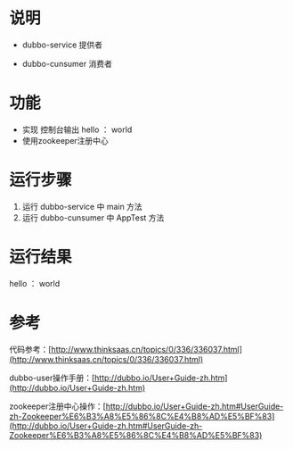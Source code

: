 # 说明

* dubbo-service 提供者

* dubbo-cunsumer 消费者

# 功能

* 实现 控制台输出 hello ： world
* 使用zookeeper注册中心

# 运行步骤

1. 运行 dubbo-service 中 main 方法
2. 运行 dubbo-cunsumer 中 AppTest 方法

# 运行结果

hello ： world

# 参考

代码参考：[http://www.thinksaas.cn/topics/0/336/336037.html](http://www.thinksaas.cn/topics/0/336/336037.html)

dubbo-user操作手册：[http://dubbo.io/User+Guide-zh.htm](http://dubbo.io/User+Guide-zh.htm)

zookeeper注册中心操作：[http://dubbo.io/User+Guide-zh.htm#UserGuide-zh-Zookeeper%E6%B3%A8%E5%86%8C%E4%B8%AD%E5%BF%83](http://dubbo.io/User+Guide-zh.htm#UserGuide-zh-Zookeeper%E6%B3%A8%E5%86%8C%E4%B8%AD%E5%BF%83)
